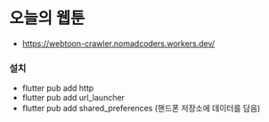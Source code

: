 # 오늘의 웹툰

- https://webtoon-crawler.nomadcoders.workers.dev/

### 설치

- flutter pub add http
- flutter pub add url_launcher
- flutter pub add shared_preferences (핸드폰 저장소에 데이터를 담음)

